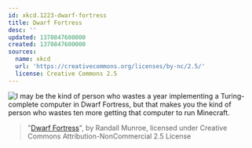 ```yaml
---
id: xkcd.1223-dwarf-fortress
title: Dwarf Fortress
desc: ''
updated: 1370847600000
created: 1370847600000
sources:
  name: xkcd
  url: 'https://creativecommons.org/licenses/by-nc/2.5/'
  license: Creative Commons 2.5
---
```

![I may be the kind of person who wastes a year implementing a Turing-complete computer in Dwarf Fortress, but that makes you the kind of person who wastes ten more getting that computer to run Minecraft.](https://imgs.xkcd.com/comics/dwarf_fortress.png)
> "[Dwarf Fortress](https://xkcd.com/1223/)", by Randall Munroe, licensed under Creative Commons Attribution-NonCommercial 2.5 License
